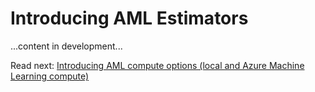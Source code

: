 # Introducing AML Estimators

...content in development...

Read next: [Introducing AML compute options (local and Azure Machine Learning compute)](./aml-compute-options.md)
